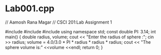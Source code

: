 # Lab001.cpp
// Aamosh Rana Magar
// CSCI 201:Lab Assignment 1


#include <iostream>
#include <cstdlib>
#include <iomanip>
using namespace std;
const double PI: 3.14;
int main()
{
double radius, volume;
cout << "Enter the radius of sphere :";
cin >> radius;
volume = 4.0/3.0 * PI * radius * radius * radius;
cout << "The sphere volume is:"  <<volume <<endl;
return 0;
}
